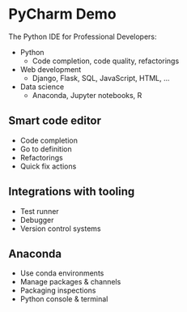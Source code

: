 PyCharm Demo
============


The Python IDE for Professional Developers:

* Python
    * Code completion, code quality, refactorings
* Web development
    * Django, Flask, SQL, JavaScript, HTML, ...
* Data science
    * Anaconda, Jupyter notebooks, R


## Smart code editor

* Code completion
* Go to definition 
* Refactorings
* Quick fix actions


## Integrations with tooling

* Test runner
* Debugger
* Version control systems


## Anaconda

* Use conda environments
* Manage packages & channels
* Packaging inspections
* Python console & terminal
